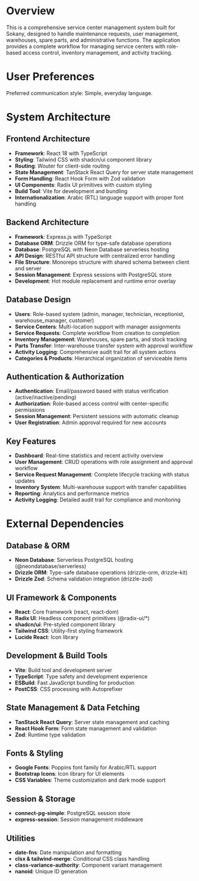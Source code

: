 # Overview

This is a comprehensive service center management system built for Sokany, designed to handle maintenance requests, user management, warehouses, spare parts, and administrative functions. The application provides a complete workflow for managing service centers with role-based access control, inventory management, and activity tracking.

# User Preferences

Preferred communication style: Simple, everyday language.

# System Architecture

## Frontend Architecture
- **Framework**: React 18 with TypeScript
- **Styling**: Tailwind CSS with shadcn/ui component library
- **Routing**: Wouter for client-side routing
- **State Management**: TanStack React Query for server state management
- **Form Handling**: React Hook Form with Zod validation
- **UI Components**: Radix UI primitives with custom styling
- **Build Tool**: Vite for development and bundling
- **Internationalization**: Arabic (RTL) language support with proper font handling

## Backend Architecture
- **Framework**: Express.js with TypeScript
- **Database ORM**: Drizzle ORM for type-safe database operations
- **Database**: PostgreSQL with Neon Database serverless hosting
- **API Design**: RESTful API structure with centralized error handling
- **File Structure**: Monorepo structure with shared schema between client and server
- **Session Management**: Express sessions with PostgreSQL store
- **Development**: Hot module replacement and runtime error overlay

## Database Design
- **Users**: Role-based system (admin, manager, technician, receptionist, warehouse_manager, customer)
- **Service Centers**: Multi-location support with manager assignments
- **Service Requests**: Complete workflow from creation to completion
- **Inventory Management**: Warehouses, spare parts, and stock tracking
- **Parts Transfer**: Inter-warehouse transfer system with approval workflow
- **Activity Logging**: Comprehensive audit trail for all system actions
- **Categories & Products**: Hierarchical organization of serviceable items

## Authentication & Authorization
- **Authentication**: Email/password based with status verification (active/inactive/pending)
- **Authorization**: Role-based access control with center-specific permissions
- **Session Management**: Persistent sessions with automatic cleanup
- **User Registration**: Admin approval required for new accounts

## Key Features
- **Dashboard**: Real-time statistics and recent activity overview
- **User Management**: CRUD operations with role assignment and approval workflow
- **Service Request Management**: Complete lifecycle tracking with status updates
- **Inventory System**: Multi-warehouse support with transfer capabilities
- **Reporting**: Analytics and performance metrics
- **Activity Logging**: Detailed audit trail for compliance and monitoring

# External Dependencies

## Database & ORM
- **Neon Database**: Serverless PostgreSQL hosting (@neondatabase/serverless)
- **Drizzle ORM**: Type-safe database operations (drizzle-orm, drizzle-kit)
- **Drizzle Zod**: Schema validation integration (drizzle-zod)

## UI Framework & Components
- **React**: Core framework (react, react-dom)
- **Radix UI**: Headless component primitives (@radix-ui/*)
- **shadcn/ui**: Pre-styled component library
- **Tailwind CSS**: Utility-first styling framework
- **Lucide React**: Icon library

## Development & Build Tools
- **Vite**: Build tool and development server
- **TypeScript**: Type safety and development experience
- **ESBuild**: Fast JavaScript bundling for production
- **PostCSS**: CSS processing with Autoprefixer

## State Management & Data Fetching
- **TanStack React Query**: Server state management and caching
- **React Hook Form**: Form state management and validation
- **Zod**: Runtime type validation

## Fonts & Styling
- **Google Fonts**: Poppins font family for Arabic/RTL support
- **Bootstrap Icons**: Icon library for UI elements
- **CSS Variables**: Theme customization and dark mode support

## Session & Storage
- **connect-pg-simple**: PostgreSQL session store
- **express-session**: Session management middleware

## Utilities
- **date-fns**: Date manipulation and formatting
- **clsx & tailwind-merge**: Conditional CSS class handling
- **class-variance-authority**: Component variant management
- **nanoid**: Unique ID generation